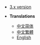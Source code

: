 * [3.x version](PlayerTitle3/en_US/)

* **Translations**
  * [中文简体](PlayerTitle/zh_CN/)
  * [中文繁體](PlayerTitle/zh_TW/)
  * [English](PlayerTitle/en_US/)

